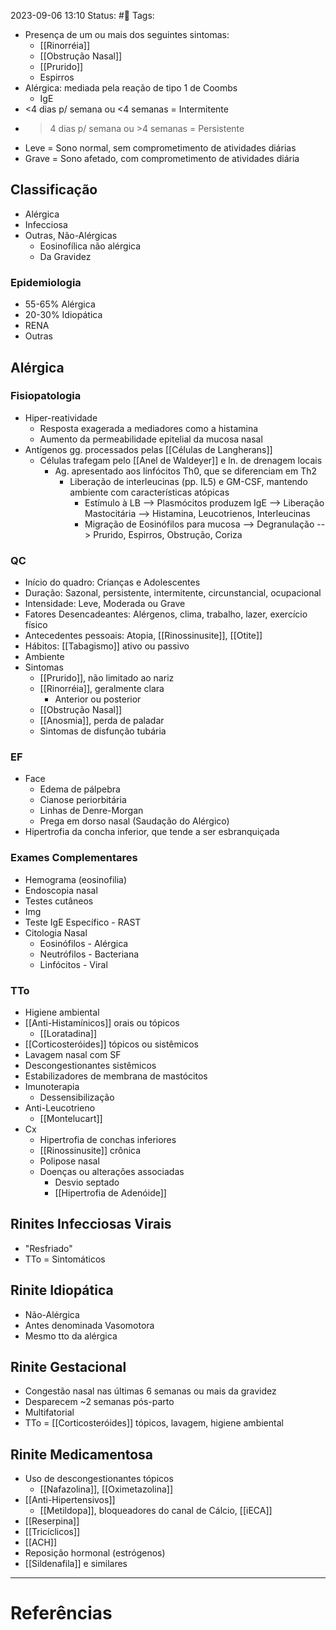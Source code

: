 2023-09-06 13:10
Status: #🌱 
Tags:
<br/>
- Presença de um ou mais dos seguintes sintomas:
	- [[Rinorréia]]
	- [[Obstrução Nasal]]
	- [[Prurido]]
	- Espirros
- Alérgica: mediada pela reação de tipo 1 de Coombs
	- IgE
- <4 dias p/ semana ou <4 semanas = Intermitente
- >4 dias p/ semana ou >4 semanas = Persistente
- Leve = Sono normal, sem comprometimento de atividades diárias
- Grave = Sono afetado, com comprometimento de atividades diária
## Classificação
- Alérgica
- Infecciosa
- Outras, Não-Alérgicas
	- Eosinofílica não alérgica
	- Da Gravidez
### Epidemiologia
- 55-65% Alérgica
- 20-30% Idiopática
- RENA
- Outras
## Alérgica
### Fisiopatologia
- Hiper-reatividade
	- Resposta exagerada a mediadores como a histamina
	- Aumento da permeabilidade epitelial da mucosa nasal
- Antígenos gg. processados pelas [[Células de Langherans]]
	- Células trafegam pelo [[Anel de Waldeyer]] e ln. de drenagem locais
		- Ag. apresentado aos linfócitos Th0, que se diferenciam em Th2
			- Liberação de interleucinas (pp. IL5) e GM-CSF, mantendo ambiente com características atópicas
				- Estímulo à LB --> Plasmócitos produzem IgE --> Liberação Mastocitária --> Histamina, Leucotrienos, Interleucinas
				- Migração de Eosinófilos para mucosa --> Degranulação --> Prurido, Espirros, Obstrução, Coriza
### QC
- Início do quadro: Crianças e Adolescentes
- Duração: Sazonal, persistente, intermitente, circunstancial, ocupacional
- Intensidade: Leve, Moderada ou Grave
- Fatores Desencadeantes: Alérgenos, clima, trabalho, lazer, exercício físico
- Antecedentes pessoais: Atopia, [[Rinossinusite]], [[Otite]]
- Hábitos: [[Tabagismo]] ativo ou passivo
- Ambiente
- Sintomas
	- [[Prurido]], não limitado ao nariz
	- [[Rinorréia]], geralmente clara
		- Anterior ou posterior
	- [[Obstrução Nasal]]
	- [[Anosmia]], perda de paladar
	- Sintomas de disfunção tubária
### EF
- Face
	- Edema de pálpebra
	- Cianose periorbitária
	- Linhas de Denre-Morgan
	- Prega em dorso nasal (Saudação do Alérgico)
- Hipertrofia da concha inferior, que tende a ser esbranquiçada
### Exames Complementares
- Hemograma (eosinofilia)
- Endoscopia nasal
- Testes cutâneos
- Img
- Teste IgE Específico - RAST
- Citologia Nasal
	- Eosinófilos - Alérgica
	- Neutrófilos - Bacteriana
	- Linfócitos - Viral
### TTo
- Higiene ambiental
- [[Anti-Histamínicos]] orais ou tópicos
	- [[Loratadina]]
- [[Corticosteróides]] tópicos ou sistêmicos
- Lavagem nasal com SF
- Descongestionantes sistêmicos
- Estabilizadores de membrana de mastócitos
- Imunoterapia
	- Dessensibilização
- Anti-Leucotrieno
	- [[Montelucart]]
- Cx
	- Hipertrofia de conchas inferiores
	- [[Rinossinusite]] crônica
	- Polipose nasal
	- Doenças ou alterações associadas
		- Desvio septado
		- [[Hipertrofia de Adenóide]]
## Rinites Infecciosas Virais
- "Resfriado"
- TTo = Sintomáticos
## Rinite Idiopática
- Não-Alérgica
- Antes denominada Vasomotora
- Mesmo tto da alérgica
## Rinite Gestacional
- Congestão nasal nas últimas 6 semanas ou mais da gravidez
- Desparecem ~2 semanas pós-parto
- Multifatorial
- TTo = [[Corticosteróides]] tópicos, lavagem, higiene ambiental
## Rinite Medicamentosa
- Uso de descongestionantes tópicos
	- [[Nafazolina]], [[Oximetazolina]]
- [[Anti-Hipertensivos]]
	- [[Metildopa]], bloqueadores do canal de Cálcio, [[iECA]]
- [[Reserpina]]
- [[Tricíclicos]]
- [[ACH]]
- Reposição hormonal (estrógenos)
- [[Sildenafila]] e similares
____
# Referências

